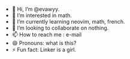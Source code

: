 - 👋 Hi, I’m @evawyy.
- 👀 I’m interested in math.
- 🌱 I’m currently learning neovim, math, french.
- 💞️ I’m looking to collaborate on nothing.
- 📫 How to reach me : e-mail
- 😄 Pronouns: what is this?
- ⚡ Fun fact: Linker is a girl.

<!---
evawyy/evawyy is a ✨ special ✨ repository because its `README.md` (this file) appears on your GitHub profile.
You can click the Preview link to take a look at your changes.
--->
